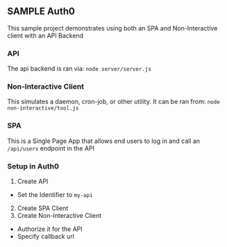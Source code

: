 ## SAMPLE Auth0 
This sample project demonstrates using both an SPA and Non-Interactive client with an API Backend


### API
The api backend is ran via:
`node server/server.js`

### Non-Interactive Client
This simulates a daemon, cron-job, or other utility. It can be ran from:
`node non-interactive/tool.js`

### SPA
This is a Single Page App that allows end users to log in and call an `/api/users` endpoint in the API


### Setup in Auth0
1. Create API
  - Set the Identifier to `my-api`
2. Create SPA Client
3. Create Non-Interactive Client
  - Authorize it for the API
  - Specify callback url
